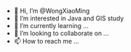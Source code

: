 - 👋 Hi, I’m @WongXiaoMing
- 👀 I’m interested in Java and GIS study
- 🌱 I’m currently learning ...
- 💞️ I’m looking to collaborate on ...
- 📫 How to reach me ...

<!---
WongXiaoMing/WongXiaoMing is a ✨ special ✨ repository because its `README.md` (this file) appears on your GitHub profile.
You can click the Preview link to take a look at your changes.
--->
